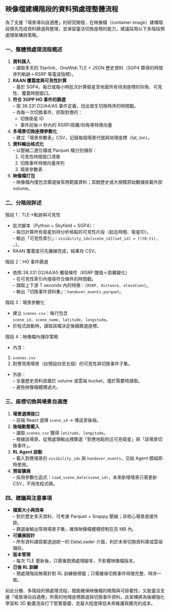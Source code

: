 ## 映像檔建構階段的資料預處理整體流程

為了支援「場景導向自適應」的研究開發，在映像檔（container image）建構階段預先完成資料篩選與整理，並保留靈活切換座標的能力，建議採用以下多階段預處理架構與策略。

### 一、整體預處理流程概述

1. **資料匯入**  
   – 讀取多天的 Starlink、OneWeb TLE + JSON 歷史資料（SGP4 算得的時間序列軌跡＋RSRP 等電波指標）。  
2. **RAAN 覆蓋度與可見性計算**  
   – 基於 SGP4，每日或每小時批次計算衛星至地面所有待測座標的仰角、可見性、覆蓋時間窗口。  
3. **符合 3GPP HO 事件的篩選**  
   – 按 38.331 D2/A4/A5 事件定義，找出發生切換時序的時間戳。  
   – 為每一次切換事件，抓取對應的：  
     -  切換衛星 ID  
     -  事件前後 n 秒內的 RSRP/距離/仰角等特徵向量  
4. **多場景切換座標參數化**  
   – 建立「場景參數表」CSV，記錄每個場景代號與地理座標（lat, lon）。  
5. **資料輸出格式化**  
   – 以壓縮二進位檔或 Parquet 檔分別儲存：  
     1) 可見性時間窗口清單  
     2) 切換事件特徵向量序列  
     3) 場景參數表  
6. **映像檔打包**  
   – 映像檔內僅包含篩選後常用範圍資料；其餘歷史或大規模原始數據掛載外部 volume。

### 二、分階段詳述

階段 1：TLE→軌跡與可見性  
-  批次腳本（Python + Skyfield + SGP4）：  
  – 每日計算所有衛星到待分析格點的可見性片段（起迄時間、衛星ID）。  
  – 輸出「可見性索引」：`visibility_idx[scene_id][sat_id] = [(t0,t1), …]`。  
-  RAAN 覆蓋度可先離線完成，結果存 CSV。

階段 2：HO 事件篩選  
-  依照 38.331 D2/A4/A5 觸發條件（RSRP 閾值＋距離變化）  
  – 在可見性索引內搜尋符合條件的時間戳。  
  – 擷取上下游 T seconds 內的特徵：`[RSRP, distance, elevation]`。  
  – 輸出「切換事件資料集」：`handover_events.parquet`。

階段 3：場景參數化  
-  建立 `scenes.csv`：每行包含  
  `scene_id, scene_name, latitude, longitude`。  
-  於程式啟動時，讀取該檔決定後續篩選座標。

階段 4：映像檔內儲存策略  
-  內含：  
  1) `scenes.csv`  
  2) 對應常用場景（如預設四至五個）的可見性與切換事件子集。  
-  外掛：  
  – 全量歷史資料放置於 volume 或雲端 bucket，僅於需要時讀取。  
  – 避免映像檔體積過大。

### 三、座標切換與場景自適應

1. **場景選擇接口**  
   – 前端 React 選擇 `scene_id` → 傳送至後端。  
2. **後端動態載入**  
   – 讀取 `scenes.csv` 獲得 `latitude, longitude`。  
   – 根據該場景，從預處理輸出裡篩選「對應地點附近可見衛星」與「該場景切換事件」。  
3. **RL Agent 啟動**  
   – 載入對應場景的 `visibility_idx` 與 `handover_events`，交給 Agent 模組即時使用。  
4. **預留擴展**  
   – 採用參數化函式：`load_scene_data(scene_id)`，未來新增場景只需更新 CSV，不用改程式碼。

### 四、建議與注意事項

- **檔案大小與效率**  
  – 對於歷史多天資料，可考慮 Parquet + Snappy 壓縮；非核心場景直接外掛。  
  – 篩選後輸出常用場景子集，確保映像檔體積控制在百 MB 內。  
- **可擴展設計**  
  – 所有資料讀寫都透過統一的 DataLoader 介面，利於未來切換資料庫或雲端儲存。  
- **版本管理**  
  – 每次 TLE 更新後，只需重跑預處理腳本，不影響映像檔版本。  
- **日後 RL 訓練**  
  – 預處理階段無需針對 RL 訓練做標籤；只需確保切換事件特徵完整、時序一致。

如此分層、多階段的預處理流程，既能確保映像檔的精簡與可掛載性，又能靈活支援「場景導向自適應」所需的地理座標篩選與切換事件資料。此架構將為後續強化學習和 3D 動畫渲染打下堅實基礎，並最大程度降低未來維護與擴充的成本。